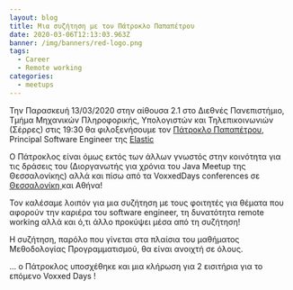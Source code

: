 ```yaml
---
layout: blog
title: Μια συζήτηση με τον Πάτροκλο Παπαπέτρου
date: 2020-03-06T12:13:03.963Z
banner: /img/banners/red-logo.png
tags:
  - Career
  - Remote working
categories:
  - meetups
---
```

Την Παρασκευή 13/03/2020 στην αίθουσα 2.1 στο Διεθνές Πανεπιστήμιο, Τμήμα Μηχανικών Πληροφορικής, Υπολογιστών και Τηλεπικοινωνιών  (Σέρρες) στις 19:30 θα φιλοξενήσουμε τον [Πάτροκλο Παπαπέτρου](https://www.linkedin.com/in/ppapapetrou/), Principal Software Engineer της [Elastic](https://www.elastic.co/)

Ο Πάτροκλος είναι όμως εκτός των άλλων γνωστός στην κοινότητα για τις δράσεις του (Διοργανωτής για χρόνια του Java Meetup της Θεσσαλονίκης) αλλά και πίσω από τα VoxxedDays conferences σε [Θεσσαλονίκη ](https://voxxeddays.com/thessaloniki/)και Αθήνα!

Τον καλέσαμε λοιπόν για μια συζήτηση με τους φοιτητές για θέματα που αφορούν την καριέρα του software engineer, τη δυνατότητα remote working αλλά και ό,τι άλλο προκύψει μέσα από τη συζήτηση!

Η συζήτηση, παρόλο που γίνεται στα πλαίσια του μαθήματος Μεθοδολογίας Προγραμματισμού, θα είναι ανοιχτή σε όλους.

... ο Πάτροκλος υποσχέθηκε και μια κλήρωση για 2 εισιτήρια για το επόμενο Voxxed Days !